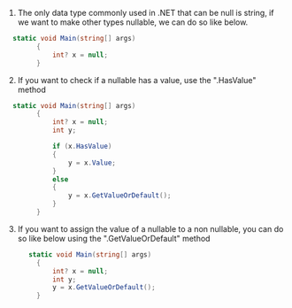 1. The only data type commonly used in .NET that can be null is string, if we want to make other types nullable, we can do so like
below.
```cs
  static void Main(string[] args)
        {
            int? x = null;
        }
```
2. If you want to check if a nullable has a value, use the ".HasValue" method
```cs
  static void Main(string[] args)
        {
            int? x = null;
            int y;

            if (x.HasValue)
            {
                y = x.Value;
            }
            else
            {
                y = x.GetValueOrDefault();
            }
        }
```
3. If you want to assign the value of a nullable to a non nullable, you can do so like below using the ".GetValueOrDefault" method
```cs
      static void Main(string[] args)
        {
            int? x = null;
            int y;
            y = x.GetValueOrDefault();
        }
```

